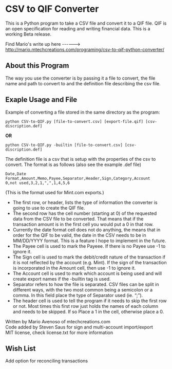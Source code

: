 # CSV to QIF Converter #

This is a Python program to take a CSV file and convert it to a QIF file. QIF is an open specification for reading and writing financial data. This is a working Beta release.

Find Mario's write up here
    ------> http://mario.mtechcreations.com/programing/csv-to-qif-python-converter/

## About this Program ##

The way you use the converter is by passing it a file to convert, the file name and path to convert to and the definition file describing the csv file. 

## Exaple Usage and File ##

Example of converting a file stored in the same directory as the program:

    python CSV-to-QIF.py [file-to-convert.csv] [export-file.qif] [csv-discription.def]

**OR**

    python CSV-to-QIF.py -builtin [file-to-convert.csv] [csv-discription.def]

The definition file is a csv that is setup with the properties of the csv to convert.
The format is as follows (also see the example .def file)

    Date,Date Format,Amount,Memo,Payee,Separator,Header,Sign,Category,Account
    0,not used,3,2,1,",",1,4,5,6

(This is the format used for Mint.com exports.)

* The first row, or header, lists the type of information the converter is going to use to create the QIF file.  
* The second row has the cell number (starting at 0) of the requested data from the CSV file to be converted.  That means that if the transaction amount is in the first cell you would put a 0 in that row. 
* Currently the date format cell does not do anything, the means that in order for the QIF to be valid, the date in the CSV needs to be in MM/DD/YYYY format. This is a feature I hope to implement in the future.  
* The Payee cell is used to mark the Payeee. If there is no Payee use -1 to ignore it.  
* The Sign cell is used to mark the debit/credit nature of the transaction if it is not reflected by the account (e.g. Mint).  If the sign of the transaction is incorporated in the Amount cell, then use -1 to ignore it.
* The Account cell is used to mark which account is being used and will create export names if the -builtin tag is used.
* Separator refers to how the file is separated. CSV files can be split in different ways,  with the two most common being a semicolon or a comma. In this field place the type of Separator used (ie. “;”). 
* The header cell is used to tell the program if it needs to skip the first row or not. Most times this first row just holds the names of each column and needs to be skipped. If so Place a 1 in the cell, otherwise place a 0.


Written by Mario Avenoso of mtechcreations.com  
Code added by Steven Saus for sign and multi-account import/export  
MIT license, check license.txt for more information  


## Wish List ##

Add option for reconciling transactions
